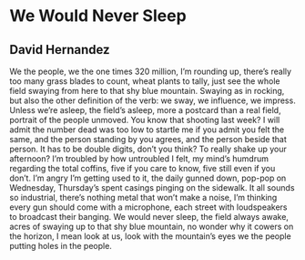 # We Would Never Sleep
## David Hernandez
We the people, we the one
times 320 million, I’m rounding up, there’s really
too many grass blades to count,
wheat plants to tally, just see
the whole field swaying from here to that shy
blue mountain. Swaying
as in rocking, but also the other
definition of the verb: we sway, we influence,
we impress. Unless we’re asleep,
the field’s asleep, more a postcard
than a real field, portrait of the people
unmoved. You know that shooting last week?
I will admit the number dead
was too low to startle me
if you admit you felt the same,
and the person standing by you
agrees, and the person beside that person.
It has to be double digits,
don’t you think? To really
shake up your afternoon? I’m troubled by
how untroubled I felt, my mind’s humdrum
regarding the total coffins, five
if you care to know, five still
even if you don’t. I’m angry
I’m getting used to it, the daily
gunned down, pop-pop on Wednesday,
Thursday’s spent casings
pinging on the sidewalk. It all sounds
so industrial, there’s nothing metal
that won’t make a noise, I’m thinking every gun
should come with a microphone,
each street with loudspeakers
to broadcast their banging.
We would never sleep, the field
always awake, acres of swaying
up to that shy blue mountain, no wonder
why it cowers on the horizon, I mean
look at us, look with the mountain’s eyes
we the people
putting holes in the people.
